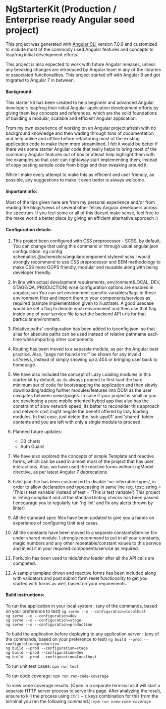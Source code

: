 # NgStarterKit (Production / Enterprise ready Angular seed project)

This project was generated with [Angular CLI](https://github.com/angular/angular-cli) version 7.0.6 and customized to include most of the commonly used Angular features and concepts to leapfrog initial development efforts.

This project is also expected to work with future Angular releases, unless any breaking changes are introduced by Angular team in any of the libraries or associated functionalities. This project started off with Angular 6 and got migrated to Angular 7 in between.

#### Background:

This starter kit has been created to help beginner and advanced Angular developers leapfrog their initial Angular application development efforts by giving them key concepts and references, which are the solid foundations of building a modular, scalable and efficient Angular application.

From my own experience of working on an Angular project afresh with no background knowledge and then wading through tons of documentation and help online and offline before refactoring most of the existing application code to make them more streamlined, I felt it would be better if there was some starter Angular code that really helps to bring most of the commonly Angular features out of box or atleast help highlight them with live examples,so that user can rightaway start implementing them, instead of copy pasting sample code from blogs and then tweaking around it.

While I make every attempt to make this as efficient and user friendly, as possible, any suggestions to make it even better is always welcome.

#### Important info:

Most of the tips given here are from my personal experience and/or from reading the blogs/views of several other fellow Angular developers across the spectrum. If you feel some or all of this doesnt make sense, feel free to the make world a better place by giving an efficient alternative approach :)

#### Configuration details:

1. This project been configured with CSS preprocessor - SCSS, by default. You can change that using this command or through usual angular.json configuration:
   ng config schematics.@schematics/angular:component.styleext scss
   I would strongly recommend to use CSS preprocessor and BEM methodology to make CSS more OOPS friendly, modular and reusable along with being developer friendly.

2. In line with actual development requirements, environment(LOCAL, DEV, STAGE/QA, PRODUCTION) wise configuration options are enabled in angular.json
   You can set environment specific variables/flags in these environment files and import them to your components/services as required (sample implementation given to illustrate). A good usecase would be set a flag to denote each environment and then use that flag inside one of your service file to set the backend API urls for that particular environment.

3. Relative paths' configuration has been added to tsconfig.json, so that alias for absolute paths can be used instead of relative pathname each time while importing other components

4. Routing has been moved to a separate module, as per the Angular best practice. Also, "page not found error" be shown for any invalid url/views, instead of simply showing up a 404 or bringing user back to homepage.


5. We have also included the concept of Lazy Loading modules in this starter kit by default, as its always prudent to first load the bare minimum set of code for bootstrapping the application and then slowly downloading/adding further modules/features into DOM as the user navigates between views/pages. In case if your project is small or you are developing a pure mobile oriented hybrid app that also has the constraint of slow network speed, its better to reconsider this approach and network cost might negate the benefit offered by lazy loading modules. In that case, just delete the 'sub-app01' and 'shared' folder contents and you are left with only a single module to proceed.

6. Planned future updates:
   - D3 charts
   - Auth Guard

7. We have also explored the concepts of simple Template and reactive forms, which can be used in almost most of the project that has user interactions. Also, we have used the reactive forms without ngModel directive, as per latest Angular 7 deprecations

8. tslint.json file has been customized to disable 'no-inferrable-types', in order to allow declaration and typecasting in same line (eg. test: string = 'This is test variable' instead of test = 'This is test variable')
   This project is linting compliant and all the standard linting checks has been passed. I encourage you to regularly run 'ng lint' and fix any alerts thrown by linter)

9. All the standard spec files have been updated to give you a hands on experience of configuring Unit test cases.

10. All the constants have been moved to a separate constantsService file under shared module. I strongly recommend to put in all your constants, magic numbers and any other repeatable/constant values to this service and inject it in your required components/service as required.

11. ForkJoin has been used to hide/show loader after all the API calls are completed.

12. A sample template driven and reactive forms has been included along with validators and post submit form reset functionality to get you started with forms as well, based on your requirements.

#### Build instructions:

To run the application in your local system : (any of the commands, based on your preference to test)
`ng serve --o --configuration=localhost`  
`ng serve --o --configuration=dev`  
`ng serve --o --configuration=stage`  
`ng serve --o --configuration=production`  

To build the application before deploying to any application server : (any of the commands, based on your preference to test)
`ng build --prod --configuration=production`  
`ng build --prod --configuration=stage`  
`ng build --prod --configuration=dev`  
`ng build --prod --configuration=localhost`  

To run unit test cases:
`npm run test`

To run code coverage:
`npm run run-code-coverage`

To view code coverage results:
(Open in a separate terminal as it will start a separate HTTP server process to serve this page.
After analyzing the result, ensure to kill the process using `Ctrl` + `C` keys combination for this from the terminal you ran the following command.):
`npm run view-code-coverage`
